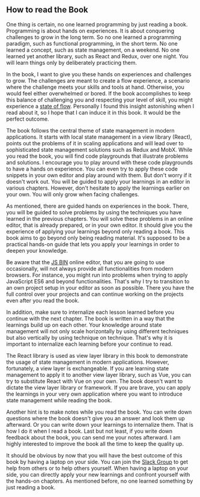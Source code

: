 ## How to read the Book

One thing is certain, no one learned programming by just reading a book. Programming is about hands on experiences. It is about conquering challenges to grow in the long term. So no one learned a programming paradigm, such as functional programming, in the short term. No one learned a concept, such as state management, on a weekend. No one learned yet another library, such as React and Redux, over one night. You will learn things only by deliberately practicing them.

In the book, I want to give you these hands on experiences and challenges to grow. The challenges are meant to create a flow experience, a scenario where the challenge meets your skills and tools at hand. Otherwise, you would feel either overwhelmed or bored. If the book accomplishes to keep this balance of challenging you and respecting your level of skill, you might experience a [state of flow](https://www.robinwieruch.de/lessons-learned-deep-work-flow/). Personally I found this insight astonishing when I read about it, so I hope that I can induce it in this book. It would be the perfect outcome.

The book follows the central theme of state management in modern applications. It starts with local state management in a view library (React), points out the problems of it in scaling applications and will lead over to sophisticated state management solutions such as Redux and MobX. While you read the book, you will find code playgrounds that illustrate problems and solutions. I encourage you to play around with these code playgrounds to have a hands on experience. You can even try to apply these code snippets in your own editor and play around with them. But don't worry if it doesn't work out. You will be guided to apply your learnings in an editor in various chapters. However, don't hesitate to apply the learnings earlier on your own. You will only grow when facing challenges.

As mentioned, there are guided hands on experiences in the book. There, you will be guided to solve problems by using the techniques you have learned in the previous chapters. You will solve these problems in an online editor, that is already prepared, or in your own editor. It should give you the experience of applying your learnings beyond only reading a book. This book aims to go beyond only being reading material. It's supposed to be a practical hands-on guide that lets you apply your learnings in order to deepen your knowledge.

Be aware that the [JS BIN](http://jsbin.com/) online editor, that you are going to use occasionally, will not always provide all functionalities from modern browsers. For instance, you might run into problems when trying to apply JavaScript ES6 and beyond functionalities. That's why I try to transition to an own project setup in your editor as soon as possible. There you have the full control over your projects and can continue working on the projects even after you read the book.

In addition, make sure to internalize each lesson learned before you continue with the next chapter. The book is written in a way that the learnings build up on each other. Your knowledge around state management will not only scale horizontally by using different techniques but also vertically by using technique on technique. That's why it is important to internalize each learning before your continue to read.

The React library is used as view layer library in this book to demonstrate the usage of state management in modern applications. However, fortunately, a view layer is exchangeable. If you are learning state management to apply it to another view layer library, such as Vue, you can try to substitute React with Vue on your own. The book doesn't want to dictate the view layer library or framework. If you are brave, you can apply the learnings in your very own application where you want to introduce state management while reading the book.

Another hint is to make notes while you read the book. You can write down questions where the book doesn't give you an answer and look them up afterward. Or you can write down your learnings to internalize them. That is how I do it when I read a book. Last but not least, if you write down feedback about the book, you can send me your notes afterward. I am highly interested to improve the book all the time to keep the quality up.

It should be obvious by now that you will have the best outcome of this book by having a laptop on your side. You can join the [Slack Group](https://slack-the-road-to-learn-react.wieruch.com/) to get help from others or to help others yourself. When having a laptop on your side, you can directly apply your new learnings and confront yourself with the hands-on chapters. As mentioned before, no one learned something by just reading a book.
